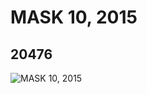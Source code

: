 # MASK 10, 2015
## 20476
![MASK 10, 2015](https://lc-www-live-s.legocdn.com/media/bricks/5/2/6114358.jpg)